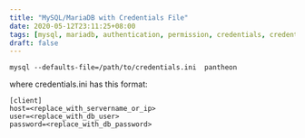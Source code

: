 ```yaml
---
title: "MySQL/MariaDB with Credentials File"
date: 2020-05-12T23:11:25+08:00
tags: [mysql, mariadb, authentication, permission, credentials, credentials-file]
draft: false
---
```


```
mysql --defaults-file=/path/to/credentials.ini  pantheon
```

where credentials.ini has this format:
```
[client]
host=<replace_with_servername_or_ip>
user=<replace_with_db_user>
password=<replace_with_db_password>
```
